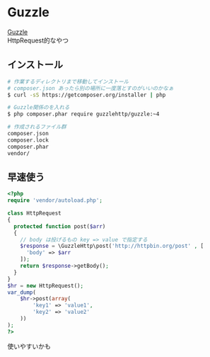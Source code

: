 # Guzzle
[Guzzle](http://guzzle.readthedocs.org/en/latest/index.html)  
HttpRequest的なやつ  

## インストール

```bash
# 作業するディレクトリまで移動してインストール
# composer.json あったら別の場所に一度落とすのがいいのかなぁ
$ curl -sS https://getcomposer.org/installer | php

# Guzzle関係のを入れる
$ php composer.phar require guzzlehttp/guzzle:~4

# 作成されるファイル群
composer.json
composer.lock
composer.phar
vendor/
```

## 早速使う

```php
<?php
require 'vendor/autoload.php';

class HttpRequest
{
  protected function post($arr)
  {
  	// body は投げるもの key => value で指定する
    $response = \GuzzleHttp\post('http://httpbin.org/post' , [
      'body' => $arr
    ]);
    return $response->getBody();
  }
}
$hr = new HttpRequest();
var_dump(
	$hr->post(array(
		'key1' => 'value1',
		'key2' => 'value2'
	))
);
?>
```

使いやすいかも